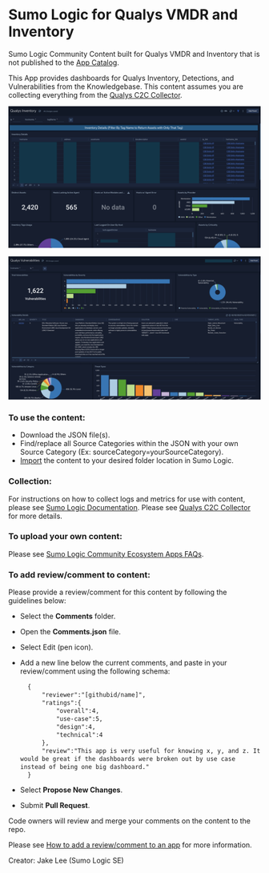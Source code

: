 # Sumo Logic for Qualys VMDR and Inventory
Sumo Logic Community Content built for Qualys VMDR and Inventory that is not published to the [App Catalog](https://help.sumologic.com/docs/integrations/).

This App provides dashboards for Qualys Inventory, Detections, and Vulnerabilities from the Knowledgebase. This content assumes you are collecting everything from the [Qualys C2C Collector](https://help.sumologic.com/docs/send-data/hosted-collectors/cloud-to-cloud-integration-framework/qualys-vmdr-source/).

![inventory](Screenshots/inventory.png)

![vuln](Screenshots/vuln.png)

### To use the content:
- Download the JSON file(s).
- Find/replace all Source Categories within the JSON with your own Source Category (Ex: sourceCategory=yourSourceCategory).
- [Import](https://help.sumologic.com/docs/get-started/library/#import-content) the content to your desired folder location in Sumo Logic.

### Collection:
For instructions on how to collect logs and metrics for use with content, please see [Sumo Logic Documentation](https://help.sumologic.com/docs/send-data/). Please see [Qualys C2C Collector](https://help.sumologic.com/docs/send-data/hosted-collectors/cloud-to-cloud-integration-framework/qualys-vmdr-source/) for more details.

### To upload your own content:
Please see [Sumo Logic Community Ecosystem Apps FAQs](https://help.sumologic.com/docs/integrations/community-ecosystem-apps/#faq).

### To add review/comment to content:
Please provide a review/comment for this content by following the guidelines below:

- Select the **Comments** folder.
- Open the **Comments.json** file.
- Select Edit (pen icon).
- Add a new line below the current comments, and paste in your review/comment using the following schema:

        {
            "reviewer":"[githubid/name]",
            "ratings":{
                "overall":4,
                "use-case":5,
                "design":4,
                "technical":4
            },
            "review":"This app is very useful for knowing x, y, and z. It would be great if the dashboards were broken out by use case instead of being one big dashboard."
        }


- Select **Propose New Changes**.
- Submit **Pull Request**.

Code owners will review and merge your comments on the content to the repo.

Please see [How to add a review/comment to an app](https://help.sumologic.com/docs/integrations/community-ecosystem-apps/#how-do-i-add-a-reviewrating-to-an-app) for more information.

Creator: Jake Lee (Sumo Logic SE) 